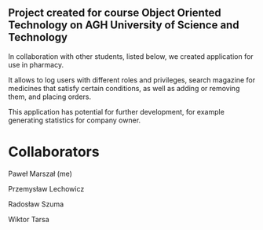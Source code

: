 ## Project created for course Object Oriented Technology on AGH University of Science and Technology

In collaboration with other students, listed below, we created application for use in pharmacy.

It allows to log users with different roles and privileges, search magazine for medicines that satisfy certain conditions, as well as adding or removing them, and placing orders.

This application has potential for further development, for example generating statistics for company owner.

# Collaborators

Paweł Marszał (me)

Przemysław Lechowicz

Radosław Szuma

Wiktor Tarsa
